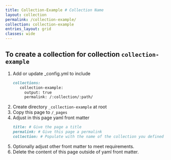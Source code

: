 ```yaml
---
title: Collection-Example # Collection Name
layout: collection
permalink: /collection-example/
collection: collection-example
entries_layout: grid
classes: wide
---
```


## To create a collection for collection `collection-example`
1. Add or update _config.yml to include 
   ```markdown
   collections:
      collection-example:
        output: true
        permalink: /:collection/:path/
    ```
2. Create directory `_collection-example` at root
3. Copy this page to `/_pages`
4. Adjust in this page yaml front matter
   ```markdown
   title: # Give the page a title
   permalink: # Give this page a permalink 
   collection: # Populate with the name of the collection you defined in _config.yml
   ```
5. Optionally adjust other front matter to meet requirements.
6. Delete the content of this page outside of yaml front matter.
